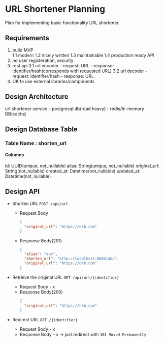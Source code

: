 # URL Shortener Planning

Plan for implementing basic functionality URL shortener.

## Requirements

1. build MVP  
    1.1 modern 
    1.2 nicely written
    1.3 maintainable
    1.4 production ready API
2. no user registeration, security
3. rest api
    3.1 url encoder
        - request: URL
        - response: identifier/hash(corresponds with requested URL)
    3.2 url decoder
        - request: identifier/hash
        - response: URL
4. OK to use external libraries/components

## Design Architecture

url shortener service - postgresql db(read heavy) - redis/In-memory DB(cache)

## Design Database Table

### Table Name : shorten_url
#### Columns
id: UUID(unique, not_nullable)
alias: String(unique, not_nullable)
original_url: String(not_nullable)
created_at: Datetime(not_nullable)
updated_at: Datetime(not_nullable)

## Design API

- Shorten URL
`POST /api/url`
  - Request Body
    ```json
    {
      "original_url": "https://dkb.com"
    }
    ```
  - Response Body(201)
    ```json
    {
      "alias": "abc",
      "shorten_url": "http://localhost:8080/abc",
      "original_url": "https://dkb.com"
    }
    ```

- Retrieve the original URL
`GET /api/url/{identifier}`

  - Request Body - x
  - Response Body(200)
    ```json
    {
      "original_url": "https://dkb.com"
    }
    ```


- Redirect URL
`GET /{identifier}`

  - Request Body - x
  - Response Body - x -> just redirect with `301 Moved Permanently`



